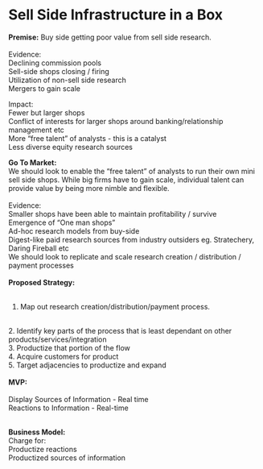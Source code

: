 # Sell Side Infrastructure in a Box

<b>Premise:</b> Buy side getting poor value from sell side research.
	<br><br>
  Evidence:<br>
		Declining commission pools
    <br>
		Sell-side shops closing / firing
    <br>
		Utilization of non-sell side research 
    <br>
		Mergers to gain scale

  Impact:
		<br>
    Fewer but larger shops
    <br>
      Conflict of interests for larger shops around banking/relationship management etc
      <br>
		More “free talent” of analysts - this is a catalyst
    <br>
    Less diverse equity research sources

<b>Go To Market:</b><br>
We should look to enable the “free talent” of analysts to run their own mini sell side shops. While big firms have to gain scale, individual talent can provide value by being more nimble and flexible.
	<br><br>
  Evidence: <br>
    Smaller shops have been able to maintain profitability / survive
    <br>
    Emergence of “One man shops”
    <br>
    Ad-hoc research models from buy-side
    <br>
    Digest-like paid research sources from industry outsiders eg. Stratechery, Daring Fireball etc
<br>
We should look to replicate and scale research creation / distribution / payment processes 
<br><br>
<b>Proposed Strategy:</b>
<br><br>
1. Map out research creation/distribution/payment process.
<br>
2. Identify key parts of the process that is least dependant on other products/services/integration
<br>
3. Productize that portion of the flow
<br>
4. Acquire customers for product
<br>
5. Target adjacencies to productize and expand
<br><br>
<b>MVP:</b>
<br><br>
Display Sources of Information - Real time
<br>
Reactions to Information - Real-time
<br><br>

<b>Business Model:</b>
<br>
Charge for:
<br>
Productize reactions
<br>
Productized sources of information




